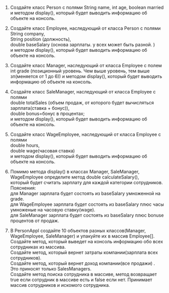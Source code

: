 1. Создайте класс Person с полями String name, int age, boolean married и методом display(), который будет выводить информацию об объекте на консоль.  
2. Создайте класс Employee, наследующий от класса Person  с полями  
   String company,  
   String position (должность),  
   double baseSalary (основа зарплаты. у всех может быть разной. )  
   и методом display(), который будет выводить информацию об объекте на консоль.
   
3. Создайте класс Manager, наследующий от класса Employee с полем int grade (позиционный уровень.
   Чем выше уровень, тем выше зп(меняется от 1 до 6))
   и методом display(), который будет выводить информацию об объекте на консоль.
   
4. Создайте класс SaleManager, наследующий от класса Employee с полями  
   double totalSales (объем продаж, от которого будет вычисляться зарплата(ставка + бонус)),  
   double bonus=бонус в процентах;  
   и методом display(), который будет выводить информацию об объекте на консоль.  
   
5. Создайте класс WageEmployee, наследующий от класса Employee с полями  
 double hours,  
 double wage(часовая ставка)  
 и методом display(), который будет выводить информацию об объекте на консоль.  

6. Помимо метода display() в классах Manager, SaleManager, WageEmployee определите метод double calculateSalary(),  
   который будет считать зарплату для каждой категории сотрудников.    
   Пояснения:     
    для Manager зарплата будет состоять из baseSalary умноженной на  grade.  
    для WageEmployee зарплата будет состоять из baseSalary плюс часы умноженые на часовую ставку(wage).  
    для SaleManager зарплата будет состоять из baseSalary плюс bonuse процентов от продаж.  

10. В PersonAppl создайте 10 объектов разных классов(Manager, WageEmployee, SaleManager) и упакуйте их в массив Employee[].   
   Создайте метод, который выведет на консоль информацию обо всех сотрудниках из массива.    
   Создайте метод, который вернет затраты компании(зарплата всех сотрудников).  
   Создайте метод, который вернет доход компании(все продажи) . Это приносят только SalesManagers.  
   Создайте метод поиска сотрудника в массиве, метод возвращает true если сотрудник в массиве есть и false если нет. Принимает массив сотрудников и искомого сотрудника.

